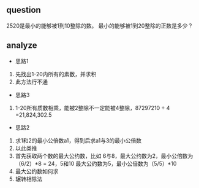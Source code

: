## question
2520是最小的能够被1到10整除的数。
最小的能够被1到20整除的正数是多少？

## analyze
- 思路1
1. 先找出1-20内所有的素数，并求积
2. 此方法行不通

- 思路3
1. 1-20所有质数相乘，能被2整除不一定能被4整除，87297210   ÷   4 =21,824,302.5

- 思路2
1. 求1和2的最小公倍数a1，得到后求a1与3的最小公倍数
2. 以此类推
3. 首先获取两个数的最大公约数，比如 6与8，最大公约数为2，最小公倍数为（6/2）*8 = 24，5和10 最大公约数为5，最小公倍数为（5/5）*10
4. 最大公约数如何求
5. 辗转相除法



